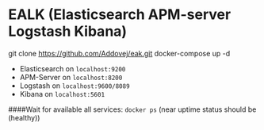 # EALK (Elasticsearch APM-server Logstash Kibana)

git clone https://github.com/Addovej/eak.git
docker-compose up -d

- Elasticsearch on `localhost:9200`
- APM-Server on `localhost:8200`
- Logstash on `localhost:9600/8089`
- Kibana on `localhost:5601`

####Wait for available all services:
`docker ps` (near uptime status should be (healthy))
